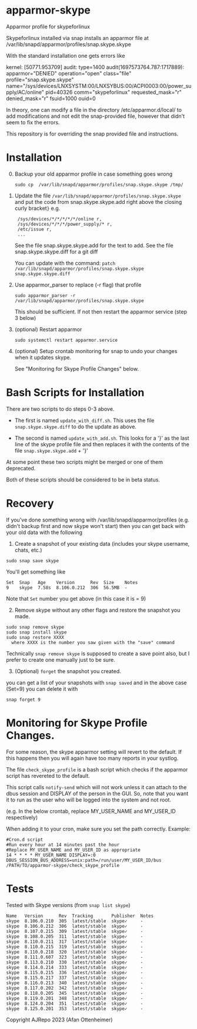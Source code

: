 # apparmor-skype
Apparmor profile for skypeforlinux

Skypeforlinux installed via snap installs an apparmor file at 
/var/lib/snapd/apparmor/profiles/snap.skype.skype

With the standard installation one gets errors like

 kernel: [50771.953709] audit: type=1400 audit(1697573764.787:1717889): apparmor="DENIED" operation="open" class="file" profile="snap.skype.skype" name="/sys/devices/LNXSYSTM:00/LNXSYBUS:00/ACPI0003:00/power_supply/AC/online" pid=40326 comm="skypeforlinux" requested_mask="r" denied_mask="r" fsuid=1000 ouid=0

In theory, one can modify a file in the directory /etc/apparmor.d/local/ to add modifications and not edit the snap-provided file, however that didn't seem to fix
the errors. 

This repository is for overriding the snap provided file and instructions.

# Installation 

0. Backup your old apparmor profile in case something goes wrong

      `sudo cp  /var/lib/snapd/apparmor/profiles/snap.skype.skype /tmp/`

1. Update the file `/var/lib/snapd/apparmor/profiles/snap.skype.skype` and put the code from snap.skype.skype.add
   right above the closing curly bracket`}` e.g.
   ```
    /sys/devices/*/*/*/*/*/online r,
    /sys/devices/*/*/*/power_supply/* r,
    /etc/issue r,
    ...
   ```
   See the file snap.skype.skype.add for the text to add.
   See the file snap.skype.skype.diff for a git diff

   You can update with the command: 
       `patch /var/lib/snapd/apparmor/profiles/snap.skype.skype snap.skype.skype.diff`

2. Use apparmor_parser to replace (-r flag) that profile 

     `sudo apparmor_parser -r /var/lib/snapd/apparmor/profiles/snap.skype.skype`

    This should be sufficient. If not then restart the apparmor service (step 3 below)

3. (optional) Restart apparmor

      `sudo systemctl restart apparmor.service`

4. (optional) Setup crontab monitoring for snap to undo your changes when it updates skype.

   See "Monitoring for Skype Profile Changes" below.


# Bash Scripts for Installation

There are two scripts to do steps 0-3 above.

* The first is named `update_with_diff.sh`.  This uses the file
`snap.skype.skype.diff` to do the update as above.

* The second is named `update_with_add.sh`. This 
looks for a '}' as the last line of the skype profile file and then replaces it with the 
contents of the file `snap.skype.skype.add` + '}'

At some point these two scripts might be merged or one of them deprecated. 

Both of these scripts should be considered to be in beta status. 

# Recovery
If you've done something wrong with /var/lib/snapd/apparmor/profiles (e.g. didn't backup first and now skype won't start)
then you can get back with your old data with the following

1. Create a snapshot of your existing data (includes your skype username, chats, etc.)
```
sudo snap save skype
```
You'll get something like
```
Set  Snap   Age    Version      Rev  Size    Notes
9    skype  7.58s  8.106.0.212  306  56.5MB  -
```
Note that `Set` number you get above (in this case it is = 9)

2. Remove skype without any other flags and restore the snapshot you made. 

```
sudo snap remove skype
sudo snap install skype
sudo snap restore XXXX
  where XXXX is the number you saw given with the "save" command
```

Technically `snap remove skype` is supposed to create a save point also, but I prefer
to create one manually just to be sure. 

3. (Optional) `forget` the snapshot you created.
   
you can get a list of your snapshots with `snap saved` and in the above case (Set=9)
you can delete it with 

`snap forget 9`

# Monitoring for Skype Profile Changes.
For some reason, the skype apparmor setting will revert to the default. If this happens
then you will again have too many reports in your systlog. 

The file `check_skype_profile` is a bash script which checks if the apparmor script has
revereted to the default. 

This script calls `notify-send` which will not work unless it can attach to the dbus session and 
DISPLAY of the person in the GUI. So, note that you want it to run as the user who will be logged
into the system and not root.

(e.g. In the below crontab, replace MY_USER_NAME and MY_USER_ID respectively)

When adding it to your cron, make sure you set the path correctly. Example: 
```
#Cron.d script
#Run every hour at 14 minutes past the hour
#Replace MY_USER_NAME and MY_USER_ID as appropriate
14 * * * * MY_USER_NAME DISPLAY=:0 DBUS_SESSION_BUS_ADDRESS=unix:path=/run/user/MY_USER_ID/bus /PATH/TO/apparmor-skype/check_skype_profile

```

# Tests

Tested with Skype versions (from `snap list skype`)

```
Name   Version      Rev  Tracking       Publisher  Notes
skype  8.106.0.210  305  latest/stable  skype✓     -
skype  8.106.0.212  306  latest/stable  skype✓     -
skype  8.107.0.215  309  latest/stable  skype✓     -
skype  8.108.0.205  311  latest/stable  skype✓     -
skype  8.110.0.211  317  latest/stable  skype✓     -
skype  8.110.0.215  319  latest/stable  skype✓     -
skype  8.110.0.218  320  latest/stable  skype✓     -
skype  8.111.0.607  323  latest/stable  skype✓     -
skype  8.113.0.210  330  latest/stable  skype✓     -
skype  8.114.0.214  333  latest/stable  skype✓     -
skype  8.115.0.215  336  latest/stable  skype✓     -
skype  8.115.0.217  337  latest/stable  skype✓     -
skype  8.116.0.213  340  latest/stable  skype✓     -
skype  8.117.0.202  342  latest/stable  skype✓     -
skype  8.118.0.205  345  latest/stable  skype✓     -
skype  8.119.0.201  348  latest/stable  skype✓     -
skype  8.124.0.204  351  latest/stable  skype✓     -
skype  8.125.0.201  353  latest/stable  skype✓     -
```


Copyright AJRepo 2023
(Afan Ottenheimer)
